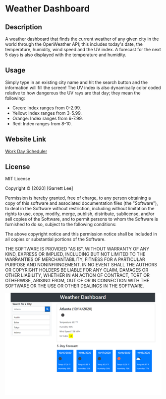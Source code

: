 # Weather Dashboard

## Description
A weather dashboard that finds the current weather of any given city in the world through the OpenWeather API; this includes today's date, the temperature, humidity, wind speed and the UV index.
A forecast for the next 5 days is also displayed with the temperature and humidity.

## Usage
Simply type in an existing city name and hit the search button and the information will fill the screen! The UV index is also dynamically color coded relative to how dangerous the UV rays are
that day; they mean the following:
- Green: Index ranges from 0-2.99.
- Yellow: Index ranges from 3-5.99.
- Orange: Index ranges from 6-7.99.
- Red: Index ranges from 8-10.

## Website Link
[Work Day Scheduler](https://rgl10d.github.io/weather-dashboard/)

## License
MIT License

Copyright © [2020] [Garrett Lee]

Permission is hereby granted, free of charge, to any person obtaining a copy
of this software and associated documentation files (the "Software"), to deal
in the Software without restriction, including without limitation the rights
to use, copy, modify, merge, publish, distribute, sublicense, and/or sell
copies of the Software, and to permit persons to whom the Software is
furnished to do so, subject to the following conditions:

The above copyright notice and this permission notice shall be included in all
copies or substantial portions of the Software.

THE SOFTWARE IS PROVIDED "AS IS", WITHOUT WARRANTY OF ANY KIND, EXPRESS OR
IMPLIED, INCLUDING BUT NOT LIMITED TO THE WARRANTIES OF MERCHANTABILITY,
FITNESS FOR A PARTICULAR PURPOSE AND NONINFRINGEMENT. IN NO EVENT SHALL THE
AUTHORS OR COPYRIGHT HOLDERS BE LIABLE FOR ANY CLAIM, DAMAGES OR OTHER
LIABILITY, WHETHER IN AN ACTION OF CONTRACT, TORT OR OTHERWISE, ARISING FROM,
OUT OF OR IN CONNECTION WITH THE SOFTWARE OR THE USE OR OTHER DEALINGS IN THE
SOFTWARE.

![screenshot](screenshot.png)